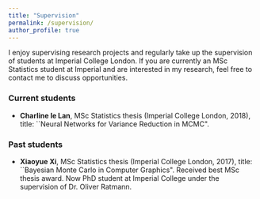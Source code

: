 ```yaml
---
title: "Supervision"
permalink: /supervision/
author_profile: true
---
```


I enjoy supervising research projects and regularly take up the supervision of students at Imperial College London. If you are currently an MSc Statistics student at Imperial and are interested in my research, feel free to contact me to discuss opportunities.

### Current students

* **Charline le Lan**, MSc Statistics thesis (Imperial College London, 2018), title: ``Neural Networks for Variance Reduction in MCMC". 

### Past students

* **Xiaoyue Xi**, MSc Statistics thesis (Imperial College London, 2017), title: ``Bayesian Monte Carlo in Computer Graphics". Received best MSc thesis award. Now PhD student at Imperial College under the supervision of Dr. Oliver Ratmann. 

